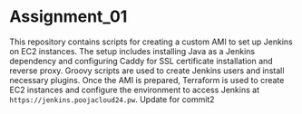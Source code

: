 # Assignment_01
This repository contains scripts for creating a custom AMI to set up Jenkins on EC2 instances. The setup includes installing Java as a Jenkins dependency and configuring Caddy for SSL certificate installation and reverse proxy. Groovy scripts are used to create Jenkins users and install necessary plugins. Once the AMI is prepared, Terraform is used to create EC2 instances and configure the environment to access Jenkins at `https://jenkins.poojacloud24.pw`.
Update for commit2
